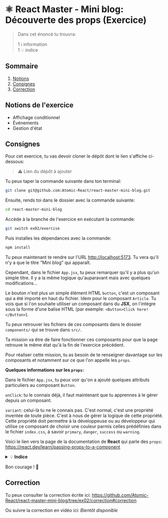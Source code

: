 # ⚛️ React Master - Mini blog: Découverte des props (Exercice)

> Dans cet énoncé tu trouvra:
>
> 1 ℹ️ information<br>
> 1 💡 indice

## Sommaire

1.   [Notions](#notions-de-lexercice)
2.   [Consignes](#consignes)
3.   [Correction](#correction)

## Notions de l'exercice

*   Affichage conditionnel
*   Événements
*   Gestion d'état

## Consignes

Pour cet exercice, tu vas devoir cloner le dépôt dont le lien s'affiche ci-dessous:

> ⚠️ Lien du dépôt à ajouter

Tu peux taper la commande suivante dans ton terminal:

```bash
git clone git@github.com:Atomic-React/react-master-mini-blog.git
```

Ensuite, rends toi dans le dossier avec la commande suivante:

```bash
cd react-master-mini-blog
```

Accède à la branche de l'exercice en exécutant la commande:

```bash
git switch ex02/exercise
```

Puis installes les dépendances avec la commande:

```bash
npm install
```

Tu peux maintenant te rendre sur l'URL <http://localhost:5173>. Tu vera qu'il n'y a que le titre "Mini blog" qui apparaît.

Cependant, dans le fichier `App.jsx`, tu peux remarquer qu'il y a plus qu'un simple titre. Il y a la même logique qu'auparavant mais avec quelques modifications...

Le bouton n'est plus un simple élément HTML `button`, c'est un composant qui a été importé en haut du fichier. Idem pour le composant `Article`. Tu vois que si l'on souhaite utiliser un composant dans du **JSX**, on l'intègre sous la forme d'une balise HTML (par exemple: `<Button>Click here!</Button>`).

Tu peux retrouver les fichiers de ces composants dans le dossier `components/` qui se trouve dans `src/`.

Ta mission va être de faire fonctionner ces composants pour que la page retrouve le même état qu'à la fin de l'exercice précédent.

Pour réaliser cette mission, tu as besoin de te renseigner davantage sur les composants et notamment sur ce que l'on appelle les `props`.

**Quelques informations sur les `props`:**

Dans le fichier `App.jsx`, tu peux voir qu'on a ajouté quelques attributs particuliers au composant `Button`.

`onClick`: tu le connais déjà, il faut maintenant que tu apprennes à le gérer depuis un composant.

`variant`: celui-là tu ne le connais pas. C'est normal, c'est une propriété inventée de toute pièce. C'est à nous de gérer la logique de cette propriété. Cette propriété doit permettre à la développeuse ou au développeur qui utilise ce composant de choisir une couleur parmis celles prédéfinies dans le fichier `index.css`, à savoir `primary`, `danger`, `success` ou `warning`.

Voici le lien vers la page de la documentation de **React** qui parle des `props`: <https://react.dev/learn/passing-props-to-a-component>

<details>
 <summary>💡 <b>Indice</b></summary>

 > Pour pouvoir ajouter des enfants HTML à un composant, **React** met à disposition une `props` un peu particulière qui s'appelle `children`.
 >
 > Voici le lien de la documentation qui peut t'aider à ce sujet: <https://react.dev/learn/passing-props-to-a-component#passing-jsx-as-children>

</details>

Bon courage ! 💪

## Correction

Tu peux consulter la correction écrite ici: <https://github.com/Atomic-React/react-master-mini-blog/tree/ex02/correction#correction>

Ou suivre la correction en vidéo ici: _Bientôt disponible_
